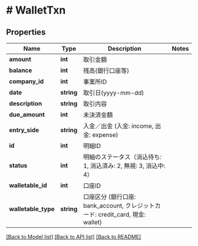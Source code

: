 # # WalletTxn

## Properties

Name | Type | Description | Notes
------------ | ------------- | ------------- | -------------
**amount** | **int** | 取引金額 |
**balance** | **int** | 残高(銀行口座等) |
**company_id** | **int** | 事業所ID |
**date** | **string** | 取引日(yyyy-mm-dd) |
**description** | **string** | 取引内容 |
**due_amount** | **int** | 未決済金額 |
**entry_side** | **string** | 入金／出金 (入金: income, 出金: expense) |
**id** | **int** | 明細ID |
**status** | **int** | 明細のステータス（消込待ち: 1, 消込済み: 2, 無視: 3, 消込中: 4） |
**walletable_id** | **int** | 口座ID |
**walletable_type** | **string** | 口座区分 (銀行口座: bank_account, クレジットカード: credit_card, 現金: wallet) |

[[Back to Model list]](../../README.md#models) [[Back to API list]](../../README.md#endpoints) [[Back to README]](../../README.md)
